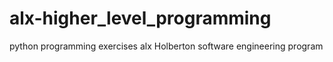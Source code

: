 # alx-higher_level_programming
python programming exercises  alx Holberton software engineering program 
